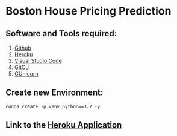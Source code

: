 # Boston House Pricing Prediction

## Software and Tools required:

1. [Github](https://github.com)
2. [Heroku](https://heroku.com)
3. [Visual Studio Code](https://code.visualstudio.com/)
4. [GitCLI](https://git-scm.com/)
5. [GUnicorn](https://gunicorn.org/)

## Create new Environment:
```
conda create -p venv python==3.7 -y
```

## Link to the [Heroku Application](https://boston-house-pricing-predict.herokuapp.com/)
